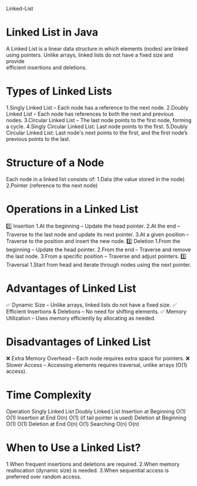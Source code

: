 Linked-List
# Linked List in Java
  A Linked List is a linear data structure in which elements (nodes) are linked using pointers. Unlike arrays, linked lists do not have a fixed size and provide       
  efficient insertions and deletions.

# Types of Linked Lists
  1.Singly Linked List – Each node has a reference to the next node.
  2.Doubly Linked List – Each node has references to both the next and previous nodes.
  3.Circular Linked List – The last node points to the first node, forming a cycle.
  4.Singly Circular Linked List: Last node points to the first.
  5.Doubly Circular Linked List: Last node's next points to the first, and the first node’s previous points to the last.

# Structure of a Node
Each node in a linked list consists of:
  1.Data (the value stored in the node)
  2.Pointer (reference to the next node)

# Operations in a Linked List
1️⃣ Insertion
  1.At the beginning – Update the head pointer.
  2.At the end – Traverse to the last node and update its next pointer.
  3.At a given position – Traverse to the position and insert the new node.
2️⃣ Deletion
  1.From the beginning – Update the head pointer.
  2.From the end – Traverse and remove the last node.
  3.From a specific position – Traverse and adjust pointers.
3️⃣ Traversal
  1.Start from head and iterate through nodes using the next pointer.

# Advantages of Linked List
✅ Dynamic Size – Unlike arrays, linked lists do not have a fixed size.
✅ Efficient Insertions & Deletions – No need for shifting elements.
✅ Memory Utilization – Uses memory efficiently by allocating as needed.

# Disadvantages of Linked List
❌ Extra Memory Overhead – Each node requires extra space for pointers.
❌ Slower Access – Accessing elements requires traversal, unlike arrays (O(1) access).

# Time Complexity
Operation	Singly Linked   List	  Doubly Linked List
Insertion at Beginning	  O(1)	  O(1)
Insertion at End	        O(n)	  O(1) (if tail pointer is used)
Deletion at Beginning	    O(1)	  O(1)
Deletion at End	          O(n)	  O(1)
Searching	                O(n)	  O(n)

# When to Use a Linked List?
  1.When frequent insertions and deletions are required.
  2.When memory reallocation (dynamic size) is needed.
  3.When sequential access is preferred over random access.

